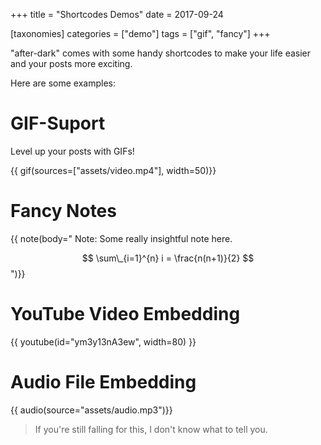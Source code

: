 +++
title = "Shortcodes Demos"
date = 2017-09-24

[taxonomies]
categories = ["demo"]
tags = ["gif", "fancy"]
+++

"after-dark" comes with some handy shortcodes to make your life easier and
your posts more exciting.

<!-- more -->

Here are some examples:

# GIF-Suport

Level up your posts with GIFs!

{{ gif(sources=["assets/video.mp4"], width=50)}}

# Fancy Notes

{{ note(body="
Note: Some really insightful note here.

$$ \sum\_{i=1}^{n} i = \frac{n(n+1)}{2} $$
")}}

# YouTube Video Embedding

{{ youtube(id="ym3y13nA3ew", width=80) }}

# Audio File Embedding

{{ audio(source="assets/audio.mp3")}}

> If you're still falling for this, I don't know what to tell you.
